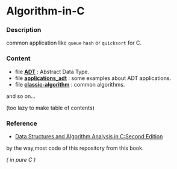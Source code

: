 # Algorithm-in-C
### Description
common application like `queue` `hash` or `quicksort` for C.

### Content  
* file **[ADT](ADT)** : Abstract Data Type.
* file **[applications_adt](applications_adt)** : some examples about ADT applications.
* file **[classic-algorithm](classic-algorithm)** : common algorithms.

and so on...

(too lazy to make table of contents)

### Reference
* [Data Structures and Algorithm Analysis in C:Second Edition](https://book.douban.com/subject/1139426/)

by the way,most code of this repository from this book.

*( in pure C )*
